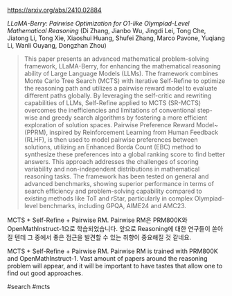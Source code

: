 https://arxiv.org/abs/2410.02884

*LLaMA-Berry: Pairwise Optimization for O1-like Olympiad-Level Mathematical Reasoning* (Di Zhang, Jianbo Wu, Jingdi Lei, Tong Che, Jiatong Li, Tong Xie, Xiaoshui Huang, Shufei Zhang, Marco Pavone, Yuqiang Li, Wanli Ouyang, Dongzhan Zhou)

> This paper presents an advanced mathematical problem-solving framework, LLaMA-Berry, for enhancing the mathematical reasoning ability of Large Language Models (LLMs). The framework combines Monte Carlo Tree Search (MCTS) with iterative Self-Refine to optimize the reasoning path and utilizes a pairwise reward model to evaluate different paths globally. By leveraging the self-critic and rewriting capabilities of LLMs, Self-Refine applied to MCTS (SR-MCTS) overcomes the inefficiencies and limitations of conventional step-wise and greedy search algorithms by fostering a more efficient exploration of solution spaces. Pairwise Preference Reward Model~(PPRM), inspired by Reinforcement Learning from Human Feedback (RLHF), is then used to model pairwise preferences between solutions, utilizing an Enhanced Borda Count (EBC) method to synthesize these preferences into a global ranking score to find better answers. This approach addresses the challenges of scoring variability and non-independent distributions in mathematical reasoning tasks. The framework has been tested on general and advanced benchmarks, showing superior performance in terms of search efficiency and problem-solving capability compared to existing methods like ToT and rStar, particularly in complex Olympiad-level benchmarks, including GPQA, AIME24 and AMC23.

MCTS + Self-Refine + Pairwise RM. Pairwise RM은 PRM800K와 OpenMathInstruct-1으로 학습되었습니다. 앞으로 Reasoning에 대한 연구들이 쏟아질 텐데 그 중에서 좋은 접근을 발견할 수 있는 취향이 중요해질 것 같네요.

<english>
MCTS + Self-Refine + Pairwise RM. Pairwise RM is trained with PRM800K and OpenMathInstruct-1. Vast amount of papers around the reasoning problem will appear, and it will be important to have tastes that allow one to find out good approaches.
</english>

#search #mcts 